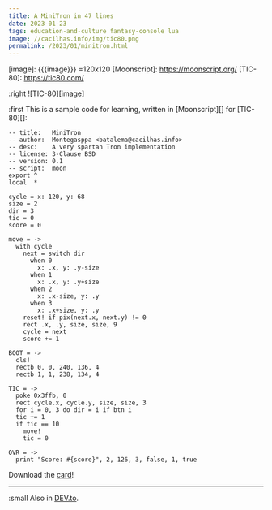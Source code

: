 ```yaml
---
title: A MiniTron in 47 lines
date: 2023-01-23
tags: education-and-culture fantasy-console lua
image: //cacilhas.info/img/tic80.png
permalink: /2023/01/minitron.html
---
```

[card]: {{{misc.url}}}/minitron.tic
[DEV.to]: https://dev.to/cacilhas/a-minitron-in-47-lines-10d6
[image]: {{{image}}} =120x120
[Moonscript]: https://moonscript.org/
[TIC-80]: https://tic80.com/

:right ![TIC-80][image]

:first This is a sample code for learning, written in [Moonscript][] for
[TIC-80][]:

```moonscript
-- title:   MiniTron
-- author:  Montegasppa <batalema@cacilhas.info>
-- desc:    A very spartan Tron implementation
-- license: 3-Clause BSD
-- version: 0.1
-- script:  moon
export ^
local  *

cycle = x: 120, y: 68
size = 2
dir = 3
tic = 0
score = 0

move = ->
  with cycle
    next = switch dir
      when 0
        x: .x, y: .y-size
      when 1
        x: .x, y: .y+size
      when 2
        x: .x-size, y: .y
      when 3
        x: .x+size, y: .y
    reset! if pix(next.x, next.y) != 0
    rect .x, .y, size, size, 9
    cycle = next
    score += 1

BOOT = ->
  cls!
  rectb 0, 0, 240, 136, 4
  rectb 1, 1, 238, 134, 4

TIC = ->
  poke 0x3ffb, 0
  rect cycle.x, cycle.y, size, size, 3
  for i = 0, 3 do dir = i if btn i
  tic += 1
  if tic == 10
    move!
    tic = 0

OVR = ->
  print "Score: #{score}", 2, 126, 3, false, 1, true
```

Download the [card][]!

-----

:small Also in [DEV.to][].
